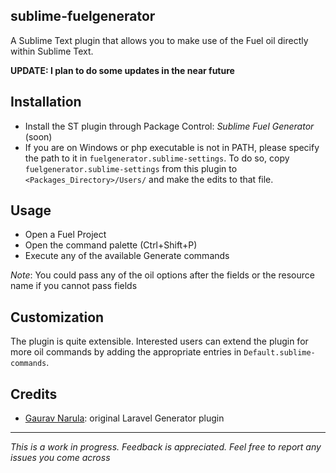 ## sublime-fuelgenerator

A Sublime Text plugin that allows you to make use of the Fuel oil directly within Sublime Text.

**UPDATE: I plan to do some updates in the near future**

## Installation

* Install the ST plugin through Package Control: *Sublime Fuel Generator* (soon)
* If you are on Windows or php executable is not in PATH, please specify the path to it in `fuelgenerator.sublime-settings`. To do so, copy `fuelgenerator.sublime-settings` from this
plugin to `<Packages_Directory>/Users/` and make the edits to that file.

## Usage

* Open a Fuel Project
* Open the command palette (Ctrl+Shift+P)
* Execute any of the available Generate commands

*Note*: You could pass any of the oil options after the fields or the resource name if you cannot pass fields


## Customization

The plugin is quite extensible. Interested users can extend the plugin for more
oil commands by adding the appropriate entries in
`Default.sublime-commands`.

## Credits

* [Gaurav Narula](https://github.com/gnarula): original Laravel Generator plugin

***

*This is a work in progress. Feedback is appreciated. Feel free to report any
issues you come across*

